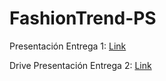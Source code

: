 # FashionTrend-PS

Presentación Entrega 1: [Link](https://youtu.be/V-lZaXUZU8g "Presentación Fashion Trend")

Drive Presentación Entrega 2: [Link](https://drive.google.com/drive/folders/10-eCxzlIEbpaJWk534ndqfutdvi_TC0c?usp=sharing)
